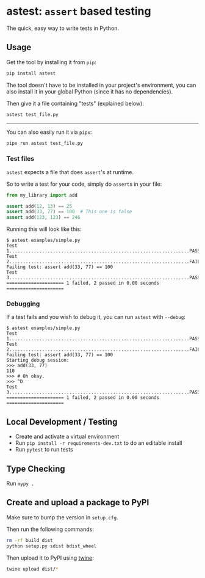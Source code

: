 # astest: `assert` based testing

The quick, easy way to write tests in Python.

## Usage

Get the tool by installing it from `pip`:

```bash
pip install astest
```

The tool doesn't have to be installed in your project's environment, you can
also install it in your global Python (since it has no dependencies).

Then give it a file containing "tests" (explained below):

```bash
astest test_file.py
```

---

You can also easily run it via `pipx`:

```bash
pipx run astest test_file.py
```

### Test files

`astest` expects a file that does `assert`'s at runtime.

So to write a test for your code, simply do `assert`s in your file:

```python
from my_library import add

assert add(12, 13) == 25
assert add(33, 77) == 100  # This one is false
assert add(123, 123) == 246
```

Running this will look like this:

```console
$ astest examples/simple.py
Test 1..................................................................PASSED
Test 2..................................................................FAILED
Failing test: assert add(33, 77) == 100
Test 3..................................................................PASSED
===================== 1 failed, 2 passed in 0.00 seconds =====================
```

### Debugging

If a test fails and you wish to debug it, you can run `astest` with `--debug`:

```console
$ astest examples/simple.py
Test 1..................................................................PASSED
Test 2..................................................................FAILED
Failing test: assert add(33, 77) == 100
Starting debug session:
>>> add(33, 77)
110
>>> # Oh okay.
>>> ^D
Test 3..................................................................PASSED
===================== 1 failed, 2 passed in 0.00 seconds =====================
```

## Local Development / Testing

- Create and activate a virtual environment
- Run `pip install -r requirements-dev.txt` to do an editable install
- Run `pytest` to run tests

## Type Checking

Run `mypy .`

## Create and upload a package to PyPI

Make sure to bump the version in `setup.cfg`.

Then run the following commands:

```bash
rm -rf build dist
python setup.py sdist bdist_wheel
```

Then upload it to PyPI using [twine](https://twine.readthedocs.io/en/latest/#installation):

```bash
twine upload dist/*
```
